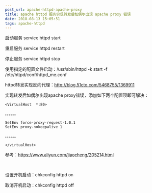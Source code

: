 ```yaml
---
post_url: apache-httpd-apache-proxy
title: apache httpd 服务实现转发后如偶尔出现 apache proxy 错误
date: 2018-08-13 15:05:51
tags: apache-httpd
---
```

启动服务 service httpd start

重启服务 service httpd restart

停止服务 service httpd stop

使用指定的配置文件启动：/usr/sbin/httpd -k start -f /etc/httpd/conf/httpd_me.conf

httpd转发实现反向代理：http://blog.51cto.com/5468755/1369911

实现转发后如偶尔出现apache proxy错误，添加如下两个配置项即可解决：

```
<VirtualHost  *:80>

。。。。。。

SetEnv force-proxy-request-1.0.1
SetEnv proxy-nokeepalive 1

。。。。。。

</virtualHost>
```

参考：https://www.aliyun.com/jiaocheng/205214.html

 

设置开机启动：chkconfig httpd on

取消开机启动：chkconfig httpd off

